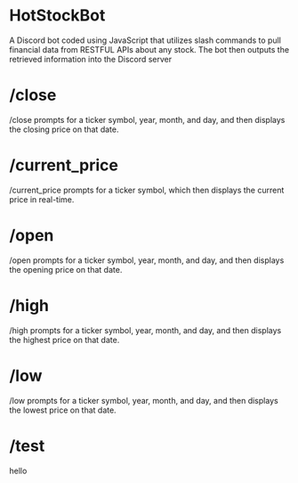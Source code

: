 # HotStockBot

A Discord bot coded using JavaScript that utilizes slash commands to pull financial data from RESTFUL APIs about any stock. The bot then outputs the retrieved information into the Discord server

# /close

/close prompts for a ticker symbol, year, month, and day, and then displays the closing price on that date.

# /current_price

/current_price prompts for a ticker symbol, which then displays the current price in real-time.

# /open

/open prompts for a ticker symbol, year, month, and day, and then displays the opening price on that date.

# /high

/high prompts for a ticker symbol, year, month, and day, and then displays the highest price on that date.

# /low

/low prompts for a ticker symbol, year, month, and day, and then displays the lowest price on that date.

# /test

hello
